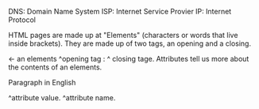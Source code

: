DNS: Domain Name System
ISP: Internet Service Provier
IP: Internet Protocol

HTML pages are made up at "Elements" (characters or words that live inside brackets). They are made up of two tags, an opening and a closing.
<p>            </p> <- an elements
^opening tag : ^ closing tage.
Attributes tell us more about the contents of an elements.

<p lang="en-us"> Paragraph in English</p>
           ^attribute value.
    ^attribute name.